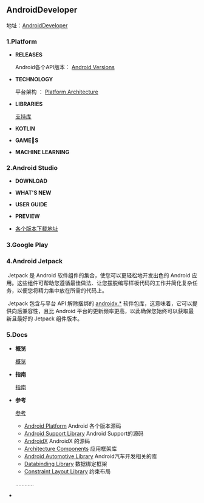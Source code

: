 ## AndroidDeveloper

地址：[AndroidDeveloper]([https://developer.android.google.cn](https://developer.android.google.cn/))

### 1.Platform

* **RELEASES**

  Android各个API版本： [Android Versions](<https://developer.android.google.cn/preview>)

* **TECHNOLOGY**

  平台架构 ： [Platform Architecture](<https://developer.android.google.cn/guide/platform>)

* **LIBRARIES**

  [支持库](<https://developer.android.google.cn/topic/libraries/support-library>)

* **KOTLIN**

* **GAMES**

* **MACHINE LEARNING** 



### 2.Android Studio

* **DOWNLOAD**
* **WHAT'S NEW**
* **USER GUIDE**
* **PREVIEW**

* [各个版本下载地址](https://developer.android.google.cn/studio/archive?hl=zh-cn)



### 3.Google Play



### 4.Android Jetpack

​        Jetpack 是 Android 软件组件的集合，使您可以更轻松地开发出色的 Android 应用。这些组件可帮助您遵循最佳做法、让您摆脱编写样板代码的工作并简化复杂任务，以便您将精力集中放在所需的代码上。

​        Jetpack 包含与平台 API 解除捆绑的 [androidx.*](https://developer.android.google.cn/jetpack/androidx) 软件包库，这意味着，它可以提供向后兼容性，且比 Android 平台的更新频率更高，以此确保您始终可以获取最新且最好的 Jetpack 组件版本。



### 5.Docs

* **概览**

  [概览](<https://developer.android.google.cn/docs>)

* **指南**

  [指南](<https://developer.android.google.cn/guide>)

  

* **参考**

  [参考](<https://developer.android.google.cn/guide>)

  * [Android Platform](<https://developer.android.google.cn/reference/packages>)    Android 各个版本源码
  * [Android Support Library](<https://developer.android.google.cn/reference/android/support/packages>)    Android Support的源码
  * [AndroidX](<https://developer.android.google.cn/reference/androidx/packages>)     AndroidX 的源码
  * [Architecture Components](<https://developer.android.google.cn/reference/android/arch/packages>)     应用框架库
  * [Android Automotive Library](<https://developer.android.google.cn/reference/android/car/packages>)    Android汽车开发相关的库
  * [Databinding Library](<https://developer.android.google.cn/reference/android/databinding/packages>)    数据绑定框架
  * [Constraint Layout Library](<https://developer.android.google.cn/reference/android/support/constraint/packages>)    约束布局

  ………...

* 